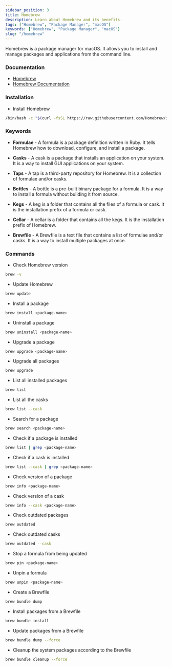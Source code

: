 ```yaml
---
sidebar_position: 3
title: Homebrew
description: Learn about Homebrew and its benefits.
tags: ["Homebrew", "Package Manager", "macOS"]
keywords: ["Homebrew", "Package Manager", "macOS"]
slug: "/homebrew"
---
```


Homebrew is a package manager for macOS. It allows you to install and manage packages and applications from the command line.

### Documentation

- [Homebrew](https://brew.sh/)
- [Homebrew Documentation](https://docs.brew.sh/)

### Installation

- Install Homebrew

```bash
/bin/bash -c "$(curl -fsSL https://raw.githubusercontent.com/Homebrew/install/HEAD/install.sh)"
```

### Keywords

- **Formulae** - A formula is a package definition written in Ruby. It tells Homebrew how to download, configure, and install a package.

- **Casks** - A cask is a package that installs an application on your system. It is a way to install GUI applications on your system.

- **Taps** - A tap is a third-party repository for Homebrew. It is a collection of formulae and/or casks.

- **Bottles** - A bottle is a pre-built binary package for a formula. It is a way to install a formula without building it from source.

- **Kegs** - A keg is a folder that contains all the files of a formula or cask. It is the installation prefix of a formula or cask.

- **Cellar** - A cellar is a folder that contains all the kegs. It is the installation prefix of Homebrew.

- **Brewfile** - A Brewfile is a text file that contains a list of formulae and/or casks. It is a way to install multiple packages at once.

### Commands

- Check Homebrew version

```bash
brew -v
```

- Update Homebrew

```bash
brew update
```

- Install a package

```bash
brew install <package-name>
```

- Uninstall a package

```bash
brew uninstall <package-name>
```

- Upgrade a package

```bash
brew upgrade <package-name>
```

- Upgrade all packages

```bash
brew upgrade
```

- List all installed packages

```bash
brew list
```

- List all the casks

```bash
brew list --cask
```

- Search for a package

```bash
brew search <package-name>
```

- Check if a package is installed

```bash
brew list | grep <package-name>
```

- Check if a cask is installed

```bash
brew list --cask | grep <package-name>
```

- Check version of a package

```bash
brew info <package-name>
```

- Check version of a cask

```bash
brew info --cask <package-name>
```

- Check outdated packages

```bash
brew outdated
```

- Check outdated casks

```bash
brew outdated --cask
```

- Stop a formula from being updated

```bash
brew pin <package-name>
```

- Unpin a formula

```bash
brew unpin <package-name>
```

- Create a Brewfile

```bash
brew bundle dump
```

- Install packages from a Brewfile

```bash
brew bundle install
```

- Update packages from a Brewfile

```bash
brew bundle dump --force
```

- Cleanup the system packages according to the Brewfile

```bash
brew bundle cleanup --force
```